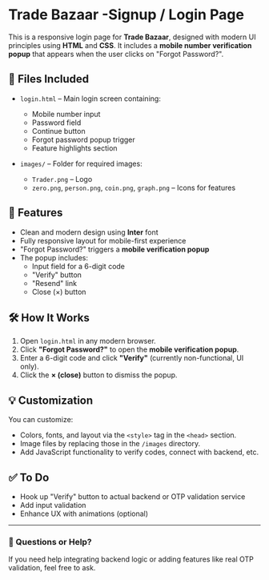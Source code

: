 # Trade Bazaar -Signup / Login Page 

This is a responsive login page for **Trade Bazaar**, designed with modern UI principles using **HTML** and **CSS**. It includes a **mobile number verification popup** that appears when the user clicks on "Forgot Password?".

## 📂 Files Included

- `login.html` – Main login screen containing:
  - Mobile number input
  - Password field
  - Continue button
  - Forgot password popup trigger
  - Feature highlights section

- `images/` – Folder for required images:
  - `Trader.png` – Logo
  - `zero.png`, `person.png`, `coin.png`, `graph.png` – Icons for features

## 📱 Features

- Clean and modern design using **Inter** font
- Fully responsive layout for mobile-first experience
- "Forgot Password?" triggers a **mobile verification popup**
- The popup includes:
  - Input field for a 6-digit code
  - "Verify" button
  - "Resend" link
  - Close (×) button

## 🛠 How It Works

1. Open `login.html` in any modern browser.
2. Click **"Forgot Password?"** to open the **mobile verification popup**.
3. Enter a 6-digit code and click **"Verify"** (currently non-functional, UI only).
4. Click the **× (close)** button to dismiss the popup.

## 💡 Customization

You can customize:
- Colors, fonts, and layout via the `<style>` tag in the `<head>` section.
- Image files by replacing those in the `/images` directory.
- Add JavaScript functionality to verify codes, connect with backend, etc.

## ✅ To Do

- Hook up "Verify" button to actual backend or OTP validation service
- Add input validation
- Enhance UX with animations (optional)



---

### 💬 Questions or Help?

If you need help integrating backend logic or adding features like real OTP validation, feel free to ask.


